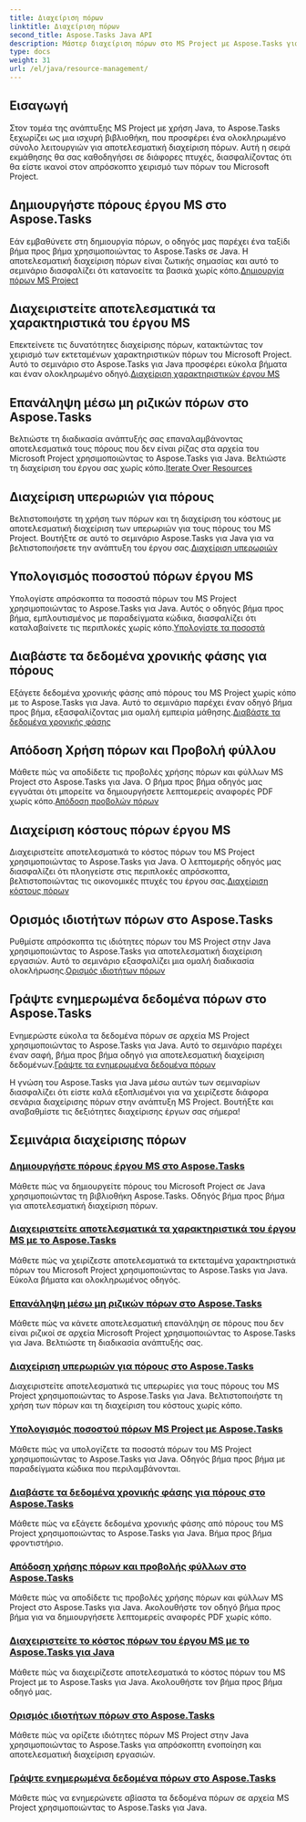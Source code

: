 ```yaml
---
title: Διαχείριση πόρων
linktitle: Διαχείριση πόρων
second_title: Aspose.Tasks Java API
description: Μάστερ διαχείριση πόρων στο MS Project με Aspose.Tasks για Java. Μάθετε να δημιουργείτε, να επαναλαμβάνετε, να διαχειρίζεστε το κόστος και πολλά άλλα. Βελτιστοποιήστε την ανάπτυξη με τα σεμινάρια μας.
type: docs
weight: 31
url: /el/java/resource-management/
---
```

## Εισαγωγή

Στον τομέα της ανάπτυξης MS Project με χρήση Java, το Aspose.Tasks ξεχωρίζει ως μια ισχυρή βιβλιοθήκη, που προσφέρει ένα ολοκληρωμένο σύνολο λειτουργιών για αποτελεσματική διαχείριση πόρων. Αυτή η σειρά εκμάθησης θα σας καθοδηγήσει σε διάφορες πτυχές, διασφαλίζοντας ότι θα είστε ικανοί στον απρόσκοπτο χειρισμό των πόρων του Microsoft Project.

## Δημιουργήστε πόρους έργου MS στο Aspose.Tasks
 Εάν εμβαθύνετε στη δημιουργία πόρων, ο οδηγός μας παρέχει ένα ταξίδι βήμα προς βήμα χρησιμοποιώντας το Aspose.Tasks σε Java. Η αποτελεσματική διαχείριση πόρων είναι ζωτικής σημασίας και αυτό το σεμινάριο διασφαλίζει ότι κατανοείτε τα βασικά χωρίς κόπο.[Δημιουργία πόρων MS Project](./create-resources/)

## Διαχειριστείτε αποτελεσματικά τα χαρακτηριστικά του έργου MS
Επεκτείνετε τις δυνατότητες διαχείρισης πόρων, κατακτώντας τον χειρισμό των εκτεταμένων χαρακτηριστικών πόρων του Microsoft Project. Αυτό το σεμινάριο στο Aspose.Tasks για Java προσφέρει εύκολα βήματα και έναν ολοκληρωμένο οδηγό.[Διαχείριση χαρακτηριστικών έργου MS](./extended-resource-attributes/)

## Επανάληψη μέσω μη ριζικών πόρων στο Aspose.Tasks
 Βελτιώστε τη διαδικασία ανάπτυξής σας επαναλαμβάνοντας αποτελεσματικά τους πόρους που δεν είναι ρίζας στα αρχεία του Microsoft Project χρησιμοποιώντας το Aspose.Tasks για Java. Βελτιώστε τη διαχείριση του έργου σας χωρίς κόπο.[Iterate Over Resources](./iterate-non-root-resources/)

## Διαχείριση υπερωριών για πόρους
 Βελτιστοποιήστε τη χρήση των πόρων και τη διαχείριση του κόστους με αποτελεσματική διαχείριση των υπερωριών για τους πόρους του MS Project. Βουτήξτε σε αυτό το σεμινάριο Aspose.Tasks για Java για να βελτιστοποιήσετε την ανάπτυξη του έργου σας.[Διαχείριση υπερωριών](./overtimes-resource/)

## Υπολογισμός ποσοστού πόρων έργου MS
 Υπολογίστε απρόσκοπτα τα ποσοστά πόρων του MS Project χρησιμοποιώντας το Aspose.Tasks για Java. Αυτός ο οδηγός βήμα προς βήμα, εμπλουτισμένος με παραδείγματα κώδικα, διασφαλίζει ότι καταλαβαίνετε τις περιπλοκές χωρίς κόπο.[Υπολογίστε τα ποσοστά](./percentage-calculations/)

## Διαβάστε τα δεδομένα χρονικής φάσης για πόρους
 Εξάγετε δεδομένα χρονικής φάσης από πόρους του MS Project χωρίς κόπο με το Aspose.Tasks για Java. Αυτό το σεμινάριο παρέχει έναν οδηγό βήμα προς βήμα, εξασφαλίζοντας μια ομαλή εμπειρία μάθησης.[Διαβάστε τα δεδομένα χρονικής φάσης](./read-timephased-data/)

## Απόδοση Χρήση πόρων και Προβολή φύλλου
 Μάθετε πώς να αποδίδετε τις προβολές χρήσης πόρων και φύλλων MS Project στο Aspose.Tasks για Java. Ο βήμα προς βήμα οδηγός μας εγγυάται ότι μπορείτε να δημιουργήσετε λεπτομερείς αναφορές PDF χωρίς κόπο.[Απόδοση προβολών πόρων](./render-resource-usage-sheet-view/)

## Διαχείριση κόστους πόρων έργου MS
 Διαχειριστείτε αποτελεσματικά το κόστος πόρων του MS Project χρησιμοποιώντας το Aspose.Tasks για Java. Ο λεπτομερής οδηγός μας διασφαλίζει ότι πλοηγείστε στις περιπλοκές απρόσκοπτα, βελτιστοποιώντας τις οικονομικές πτυχές του έργου σας.[Διαχείριση κόστους πόρων](./resource-cost/)

## Ορισμός ιδιοτήτων πόρων στο Aspose.Tasks
 Ρυθμίστε απρόσκοπτα τις ιδιότητες πόρων του MS Project στην Java χρησιμοποιώντας το Aspose.Tasks για αποτελεσματική διαχείριση εργασιών. Αυτό το σεμινάριο εξασφαλίζει μια ομαλή διαδικασία ολοκλήρωσης.[Ορισμός ιδιοτήτων πόρων](./set-resource-properties/)

## Γράψτε ενημερωμένα δεδομένα πόρων στο Aspose.Tasks
 Ενημερώστε εύκολα τα δεδομένα πόρων σε αρχεία MS Project χρησιμοποιώντας το Aspose.Tasks για Java. Αυτό το σεμινάριο παρέχει έναν σαφή, βήμα προς βήμα οδηγό για αποτελεσματική διαχείριση δεδομένων.[Γράψτε τα ενημερωμένα δεδομένα πόρων](./write-updated-resource-data/)

Η γνώση του Aspose.Tasks για Java μέσω αυτών των σεμιναρίων διασφαλίζει ότι είστε καλά εξοπλισμένοι για να χειρίζεστε διάφορα σενάρια διαχείρισης πόρων στην ανάπτυξη MS Project. Βουτήξτε και αναβαθμίστε τις δεξιότητες διαχείρισης έργων σας σήμερα!
## Σεμινάρια διαχείρισης πόρων
### [Δημιουργήστε πόρους έργου MS στο Aspose.Tasks](./create-resources/)
Μάθετε πώς να δημιουργείτε πόρους του Microsoft Project σε Java χρησιμοποιώντας τη βιβλιοθήκη Aspose.Tasks. Οδηγός βήμα προς βήμα για αποτελεσματική διαχείριση πόρων.
### [Διαχειριστείτε αποτελεσματικά τα χαρακτηριστικά του έργου MS με το Aspose.Tasks](./extended-resource-attributes/)
Μάθετε πώς να χειρίζεστε αποτελεσματικά τα εκτεταμένα χαρακτηριστικά πόρων του Microsoft Project χρησιμοποιώντας το Aspose.Tasks για Java. Εύκολα βήματα και ολοκληρωμένος οδηγός.
### [Επανάληψη μέσω μη ριζικών πόρων στο Aspose.Tasks](./iterate-non-root-resources/)
Μάθετε πώς να κάνετε αποτελεσματική επανάληψη σε πόρους που δεν είναι ριζικοί σε αρχεία Microsoft Project χρησιμοποιώντας το Aspose.Tasks για Java. Βελτιώστε τη διαδικασία ανάπτυξής σας.
### [Διαχείριση υπερωριών για πόρους στο Aspose.Tasks](./overtimes-resource/)
Διαχειριστείτε αποτελεσματικά τις υπερωρίες για τους πόρους του MS Project χρησιμοποιώντας το Aspose.Tasks για Java. Βελτιστοποιήστε τη χρήση των πόρων και τη διαχείριση του κόστους χωρίς κόπο.
### [Υπολογισμός ποσοστού πόρων MS Project με Aspose.Tasks](./percentage-calculations/)
Μάθετε πώς να υπολογίζετε τα ποσοστά πόρων του MS Project χρησιμοποιώντας το Aspose.Tasks για Java. Οδηγός βήμα προς βήμα με παραδείγματα κώδικα που περιλαμβάνονται.
### [Διαβάστε τα δεδομένα χρονικής φάσης για πόρους στο Aspose.Tasks](./read-timephased-data/)
Μάθετε πώς να εξάγετε δεδομένα χρονικής φάσης από πόρους του MS Project χρησιμοποιώντας το Aspose.Tasks για Java. Βήμα προς βήμα φροντιστήριο.
### [Απόδοση χρήσης πόρων και προβολής φύλλων στο Aspose.Tasks](./render-resource-usage-sheet-view/)
Μάθετε πώς να αποδίδετε τις προβολές χρήσης πόρων και φύλλων MS Project στο Aspose.Tasks για Java. Ακολουθήστε τον οδηγό βήμα προς βήμα για να δημιουργήσετε λεπτομερείς αναφορές PDF χωρίς κόπο.
### [Διαχειριστείτε το κόστος πόρων του έργου MS με το Aspose.Tasks για Java](./resource-cost/)
Μάθετε πώς να διαχειρίζεστε αποτελεσματικά το κόστος πόρων του MS Project με το Aspose.Tasks για Java. Ακολουθήστε τον βήμα προς βήμα οδηγό μας.
### [Ορισμός ιδιοτήτων πόρων στο Aspose.Tasks](./set-resource-properties/)
Μάθετε πώς να ορίζετε ιδιότητες πόρων MS Project στην Java χρησιμοποιώντας το Aspose.Tasks για απρόσκοπτη ενοποίηση και αποτελεσματική διαχείριση εργασιών.
### [Γράψτε ενημερωμένα δεδομένα πόρων στο Aspose.Tasks](./write-updated-resource-data/)
Μάθετε πώς να ενημερώνετε αβίαστα τα δεδομένα πόρων σε αρχεία MS Project χρησιμοποιώντας το Aspose.Tasks για Java.